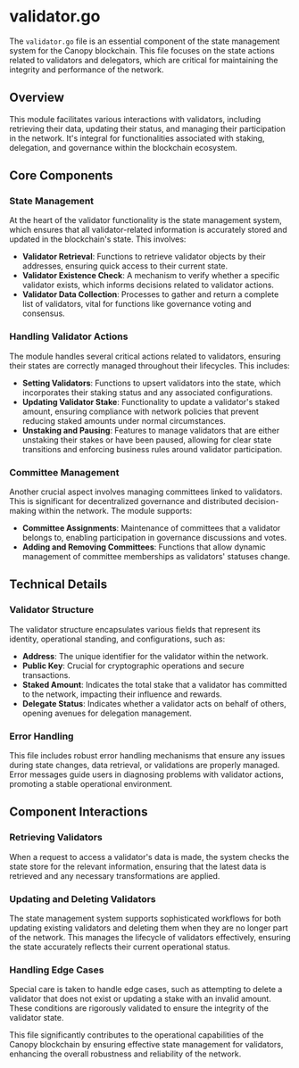 # validator.go

The `validator.go` file is an essential component of the state management system for the Canopy blockchain. This file focuses on the state actions related to validators and delegators, which are critical for maintaining the integrity and performance of the network.

## Overview

This module facilitates various interactions with validators, including retrieving their data, updating their status, and managing their participation in the network. It's integral for functionalities associated with staking, delegation, and governance within the blockchain ecosystem.

## Core Components

### State Management

At the heart of the validator functionality is the state management system, which ensures that all validator-related information is accurately stored and updated in the blockchain's state. This involves:

- **Validator Retrieval**: Functions to retrieve validator objects by their addresses, ensuring quick access to their current state.
- **Validator Existence Check**: A mechanism to verify whether a specific validator exists, which informs decisions related to validator actions.
- **Validator Data Collection**: Processes to gather and return a complete list of validators, vital for functions like governance voting and consensus.

### Handling Validator Actions

The module handles several critical actions related to validators, ensuring their states are correctly managed throughout their lifecycles. This includes:

- **Setting Validators**: Functions to upsert validators into the state, which incorporates their staking status and any associated configurations.
- **Updating Validator Stake**: Functionality to update a validator's staked amount, ensuring compliance with network policies that prevent reducing staked amounts under normal circumstances.
- **Unstaking and Pausing**: Features to manage validators that are either unstaking their stakes or have been paused, allowing for clear state transitions and enforcing business rules around validator participation.

### Committee Management

Another crucial aspect involves managing committees linked to validators. This is significant for decentralized governance and distributed decision-making within the network. The module supports:

- **Committee Assignments**: Maintenance of committees that a validator belongs to, enabling participation in governance discussions and votes.
- **Adding and Removing Committees**: Functions that allow dynamic management of committee memberships as validators' statuses change.

## Technical Details

### Validator Structure

The validator structure encapsulates various fields that represent its identity, operational standing, and configurations, such as:

- **Address**: The unique identifier for the validator within the network.
- **Public Key**: Crucial for cryptographic operations and secure transactions.
- **Staked Amount**: Indicates the total stake that a validator has committed to the network, impacting their influence and rewards.
- **Delegate Status**: Indicates whether a validator acts on behalf of others, opening avenues for delegation management.

### Error Handling

This file includes robust error handling mechanisms that ensure any issues during state changes, data retrieval, or validations are properly managed. Error messages guide users in diagnosing problems with validator actions, promoting a stable operational environment.

## Component Interactions

### Retrieving Validators

When a request to access a validator's data is made, the system checks the state store for the relevant information, ensuring that the latest data is retrieved and any necessary transformations are applied.

### Updating and Deleting Validators

The state management system supports sophisticated workflows for both updating existing validators and deleting them when they are no longer part of the network. This manages the lifecycle of validators effectively, ensuring the state accurately reflects their current operational status.

### Handling Edge Cases

Special care is taken to handle edge cases, such as attempting to delete a validator that does not exist or updating a stake with an invalid amount. These conditions are rigorously validated to ensure the integrity of the validator state.

This file significantly contributes to the operational capabilities of the Canopy blockchain by ensuring effective state management for validators, enhancing the overall robustness and reliability of the network.
